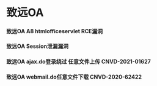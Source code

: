 # 致远OA

#### 致远OA A8 htmlofficeservlet RCE漏洞

#### 致远OA Session泄漏漏洞

#### 致远OA ajax.do登录绕过 任意文件上传  CNVD-2021-01627 

#### 致远OA webmail.do任意文件下载 CNVD-2020-62422

